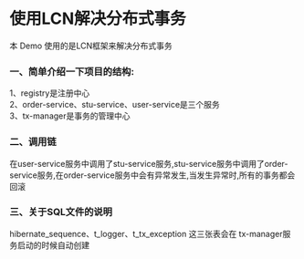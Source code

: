 # 使用LCN解决分布式事务

本 Demo 使用的是LCN框架来解决分布式事务

### 一、简单介绍一下项目的结构:  
1、registry是注册中心  
2、order-service、stu-service、user-service是三个服务  
3、tx-manager是事务的管理中心
### 二、调用链
在user-service服务中调用了stu-service服务,stu-service服务中调用了order-service服务,在order-service服务中会有异常发生,当发生异常时,所有的事务都会回滚  
### 三、关于SQL文件的说明
hibernate_sequence、t_logger、t_tx_exception 这三张表会在 tx-manager服务启动的时候自动创建
